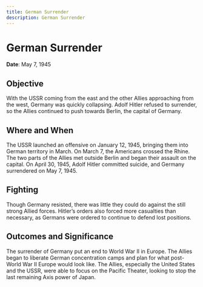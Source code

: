 ```yaml
---
title: German Surrender
description: German Surrender
---
```


# German Surrender

**Date**: May 7, 1945

## Objective

With the USSR coming from the east and the other Allies approaching from the west, Germany was quickly collapsing. Adolf Hitler refused to surrender, so the Allies continued to push towards Berlin, the capital of Germany.

## Where and When

The USSR launched an offensive on January 12, 1945, bringing them into German territory in March. On March 7, the Americans crossed the Rhine. The two parts of the Allies met outside Berlin and began their assault on the capital. On April 30, 1945, Adolf Hitler committed suicide, and Germany surrendered on May 7, 1945.

## Fighting

Though Germany resisted, there was little they could do against the still strong Allied forces. Hitler’s orders also forced more casualties than necessary, as Germans were ordered to continue to defend lost positions.

## Outcomes and Significance

The surrender of Germany put an end to World War II in Europe. The Allies began to liberate German concentration camps and plan for what post-World War II Europe would look like. The Allies, especially the United States and the USSR, were able to focus on the Pacific Theater, looking to stop the last remaining Axis power of Japan.
